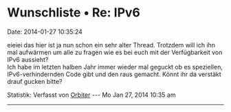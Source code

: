 Wunschliste • Re: IPv6
======================

Date: 2014-01-27 10:35:24

eieiei das hier ist ja nun schon ein sehr alter Thread. Trotzdem will
ich ihn mal aufwärmen um alle zu fragen wie es bei euch mit der
Verfügbarkeit von IPv6 aussieht?\
Ich habe im letzten halben Jahr immer wieder mal geguckt ob es
speziellen, IPv6-verhindernden Code gibt und den raus gemacht. Könnt ihr
da verstäkt drauf gucken bitte?

Statistik: Verfasst von
[Orbiter](http://forum.yacy-websuche.de/memberlist.php?mode=viewprofile&u=2)
--- Mo Jan 27, 2014 10:35 am

------------------------------------------------------------------------
